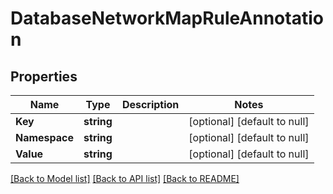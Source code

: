 # DatabaseNetworkMapRuleAnnotation

## Properties
Name | Type | Description | Notes
------------ | ------------- | ------------- | -------------
**Key** | **string** |  | [optional] [default to null]
**Namespace** | **string** |  | [optional] [default to null]
**Value** | **string** |  | [optional] [default to null]

[[Back to Model list]](../README.md#documentation-for-models) [[Back to API list]](../README.md#documentation-for-api-endpoints) [[Back to README]](../README.md)

